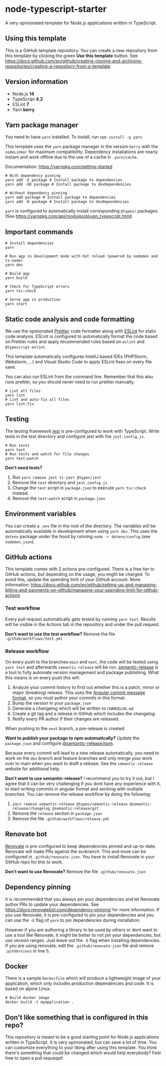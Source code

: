 # node-typescript-starter
A very opinionated template for Node.js applications written in TypeScript.

## Using this template
This is a GitHub template repository. You can create a new repository from this template by clicking the green **Use this template** button.
See https://docs.github.com/en/github/creating-cloning-and-archiving-repositories/creating-a-repository-from-a-template.

## Version information
* Node.js **14**
* TypeScript **4.2**
* ESLint **7**
* Yarn **berry**

## Yarn package manager
You need to have `yarn` installed. To install, run `npm install -g yarn`.

This template uses the `yarn` package manager in the version `berry` with the `nodeLinker` for maximum compatibility.
Dependency installations are nearly instant and work offline due to the use of a cache in `.yarn/cache`.

Documentation: https://yarnpkg.com/getting-started

```
# With dependency pinning
yarn add -E package # Install package to dependencies
yarn add -DE package # Install package to devDependencies

# Without dependency pinning
yarn add package # Install package to dependencies
yarn add -D package # Install package to devDependencies
```
`yarn` is configured to automatically install corresponding `@types/` packages. (See https://yarnpkg.com/api/modules/plugin_typescript.html)

## Important commands
```
# Install dependencies
yarn

# Run app in development mode with hot reload (powered by nodemon and ts-node)
yarn dev

# Build app
yarn build

# Check for TypeScript errors
yarn tsc:check

# Serve app in production
yarn start
```

## Static code analysis and code formatting
We use the opinionated [Prettier](https://prettier.io) code formatter along with [ESLint](https://eslint.org) for static code analysis.
ESLint is configured to automatically format the code based on Prettier rules and apply recommended rules based on `eslint` and `@typescript-eslint`.

This template automatically configures IntelliJ based IDEs (PHPStorm, Webstorm, ...) and Visual Studio Code to apply ESLint fixes on every file save.

You can also run ESLint from the command line. Remember that this also runs prettier, so you should never need to run prettier manually.
```
# Lint all files
yarn lint
# Lint and auto-fix all files
yarn lint:fix
```

## Testing
The testing framework [jest](https://jestjs.io) is pre-configured to work with TypeScript.
Write tests in the test directory and configure jest with the `jest.config.js`.
```
# Run tests
yarn test
# Run tests and watch for file changes
yarn test:watch
```
**Don't need tests?**
1. Run `yarn remove jest ts-jest @types/jest`
2. Remove the `test` directory and `jest.config.js`
3. Change the `test` script in `package.json` to execute `yarn tsc:check` instead.
4. Remove the `test:watch` script in `package.json`

## Environment variables
You can create a `.env` file in the root of the directory. The variables will be automatically available in development when using `yarn dev`. This uses the `dotenv` package under the hood by running `node -r dotenv/config` (see `nodemon.json`).

## GitHub actions
This template comes with 2 actions pre-configured.
There is a free tier to GitHub actions, but depending on the usage, you might be charged. To avoid this, update the spending limit of your GitHub account.
More information: https://docs.github.com/en/github/setting-up-and-managing-billing-and-payments-on-github/managing-your-spending-limit-for-github-actions

### Test workflow
Every pull request automatically gets tested by running `yarn test`. Results will be visible in the Actions tab in the repository and under the pull request.

**Don't want to use the test workflow?** Remove the file `.github/workflows/test.yml`

### Release workflow
On every push to the branches `main` and `next`, the code will be tested using `yarn test` and afterwards `semantic-release` will be run.
[semantic-release](https://semantic-release.gitbook.io/semantic-release/) is a tool to fully automate version management and package publishing.
What this means is on every push this will:
1. Analyze your commit history to find out whether this is a patch, minor or major (breaking) release. This uses the [Angular commit message format](https://github.com/angular/angular/blob/master/CONTRIBUTING.md#-commit-message-format), so you must author your commits in this format.
2. Bump the version in your `package.json`
3. Generate a changelog which will be written to `CHANGELOG.md`
4. Create a git tag and a release in GitHub which includes the changelog.
5. Notify every PR author if their changes are released.

When pushing to the `next` branch, a pre-release is created.

**Want to publish your package to npm automatically?** Update the `package.json` and configure [@semantic-release/npm](https://github.com/semantic-release/npm).

Because every commit will lead to a new release automatically, you need to work on the `dev` branch and feature branches and only merge your work over to main when you want to draft a release.
See the `semantic-release` website for additional help.

**Don't want to use semantic-release?**
I recommend you to try it out, but I agree that it can be very challenging if you dont have any experience with it, to start writing commits in angular format and working with multiple branches. You can remove the release workflow by doing the following:
1. `yarn remove semantic-release @types/semantic-release @semantic-release/changelog @semantic-release/git`
2. Remove the `release` section in `package.json`
3. Remove the file `.github/workflows/release.yml`

## Renovate bot
[Renovate](https://www.whitesourcesoftware.com/free-developer-tools/renovate) is pre-configured to keep dependencies pinned and up-to-date.
Renovate will make PRs against the `dev`branch. This and more can be configured in `.github/renovate.json`. You have to install Renovate in your GitHub repo for this to work.

**Don't want to use Renovate?** Remove the file `.github/renovate.json`

## Dependency pinning
It is recommended that you always pin your dependencies and let Renovate author PRs to update your dependencies.
See https://docs.renovatebot.com/dependency-pinning/ for more information.
If you use Renovate, it is pre-configured to pin your dependencies and you can use the `-E` flag of `yarn` to pin dependencies during installation.

However if you are authoring a library to be used by others or dont want to use a tool like Renovate, it might be better to not pin your dependencies, but use version ranges.
Just leave out the `-E` flag when installing dependencies. If you are using renovate, edit the `.github/renovate.json` file and remove `:pinVersions` in line 5.

## Docker
There is a sample `Dockerfile` which will produce a lightweight image of your application, which only includes production dependencies and code. It is based on alpine Linux.

```
# Build docker image
docker build -t myapplication .
```

## Don't like something that is configured in this repo?
This repository is meant to be a good starting point for Node.js applications written in TypeScript.
It is very opinionated, but can save a lot of time. You can customize everything to your liking after using this template.
You think there's something that could be changed which would help everybody? Feel free to open a pull requeqst!

